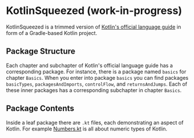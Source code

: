 KotlinSqueezed (work-in-progress)
================
KotlinSqueezed is a trimmed version of [Kotlin's official language guide](https://kotlinlang.org/docs/reference) in form of a
Gradle-based Kotlin project.

## Package Structure
Each chapter and subchapter of Kotlin's official language guide has a corresponding package. For instance,
there is a package named `basics` for chapter `Basics`. When you enter into package `basics` you can find
packages `basicTypes`, `packagesAndImports`, `controlFlow`, and `returnsAndJumps`. Each of
these inner packages has a corresponding subchapter in chapter `Basics`.

## Package Contents
Inside a leaf package there are `.kt` files, each demonstrating an aspect of
Kotlin. For example [Numbers.kt](https://github.com/MasoodFallahpoor/KotlinSqueezed/blob/master/src/main/kotlin/ir/fallahpoor/kotlinsqueezed/_1basics/_1basicTypes/_1Numbers.kt)
is all about numeric types of Kotlin.

